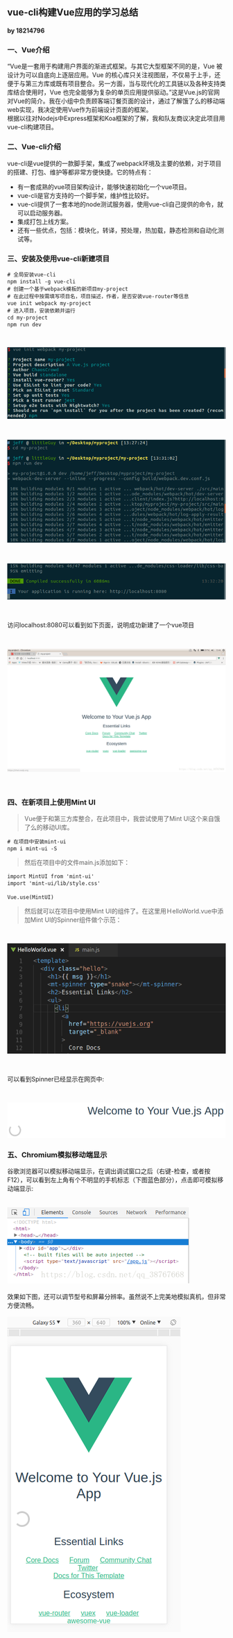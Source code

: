 ## vue-cli构建Vue应用的学习总结
#### by 18214796 

### <b>一、Vue介绍</b>
“Vue是一套用于构建用户界面的渐进式框架。与其它大型框架不同的是，Vue 被设计为可以自底向上逐层应用。Vue 的核心库只关注视图层，不仅易于上手，还便于与第三方库或既有项目整合。另一方面，当与现代化的工具链以及各种支持类库结合使用时，Vue 也完全能够为复杂的单页应用提供驱动。”这是Vue.js的官网对Vue的简介。我在小组中负责顾客端订餐页面的设计，通过了解饿了么的移动端web实现，我决定使用Vue作为前端设计页面的框架。  
根据以往对Nodejs中Express框架和Koa框架的了解，我和队友商议决定此项目用vue-cli构建项目。

### <b>二、Vue-cli介绍</b>
vue-cli是vue提供的一款脚手架，集成了webpack环境及主要的依赖，对于项目的搭建、打包、维护等都非常方便快捷。它的特点有：

- 有一套成熟的vue项目架构设计，能够快速初始化一个vue项目。
- vue-cli是官方支持的一个脚手架，维护性比较好。
- vue-cli提供了一套本地的node测试服务器，使用vue-cli自己提供的命令，就可以启动服务器。
- 集成打包上线方案。
- 还有一些优点，包括：模块化，转译，预处理，热加载，静态检测和自动化测试等。


### <b>三、安装及使用vue-cli新建项目</b>
```
# 全局安装vue-cli
npm install -g vue-cli
# 创建一个基于webpack模板的新项目my-project
# 在此过程中按需填写项目名，项目描述，作者，是否安装vue-router等信息
vue init webpack my-project
# 进入项目，安装依赖并运行
cd my-project
npm run dev
```
<br>

![项目描述初始化](img/study_report_diagram/mm/vue_init.png)

<br>

![安装依赖并运行](img/study_report_diagram/mm/vue_build.png)

<br>

![生成网址](img/study_report_diagram/mm/vue_web.png)

<br>

访问localhost:8080可以看到如下页面，说明成功新建了一个vue项目  

<br>

![网址页面](img/study_report_diagram/mm/vue_web_view.png)

<br>

### <b>四、在新项目上使用Mint UI</b>
>Vue便于和第三方库整合，在此项目中，我尝试使用了Mint UI这个来自饿了么的移动UI库。  
```
# 在项目中安装mint-ui
npm i mint-ui -S
```
>然后在项目中的文件main.js添加如下：
```
import MintUI from 'mint-ui'
import 'mint-ui/lib/style.css'

Vue.use(MintUI)
```
>然后就可以在项目中使用Mint UI的组件了。在这里用ＨelloWorld.vue中添加Mint UI的Spinner组件做个示范：  
<br>

![vue代码](img/study_report_diagram/mm/vue_code.png)  

<br>

可以看到Spinner已经显示在网页中:  

<br>

![Spinner显示](img/study_report_diagram/mm/Spinner_show_in_web.png)

### <b>五、Chromium模拟移动端显示</b>
谷歌浏览器可以模拟移动端显示，在调出调试窗口之后（右键-检查，或者按F12），可以看到左上角有个不明显的手机标志（下图蓝色部分），点击即可模拟移动端显示:  
<br>  
![浏览器调试](img/study_report_diagram/mm/browser_debug.png)  
<br>
效果如下图，还可以调节型号和屏幕分辨率。虽然说不上完美地模拟真机，但非常方便流畅。  
<br>
![浏览器模拟显示](img/study_report_diagram/mm/browser_imitate.png)